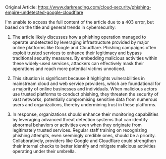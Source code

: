 Original Article: https://www.darkreading.com/cloud-security/phishing-empire-undetected-google-cloudflare

I'm unable to access the full content of the article due to a 403 error, but based on the title and general trends in cybersecurity:

1) The article likely discusses how a phishing operation managed to operate undetected by leveraging infrastructure provided by major online platforms like Google and Cloudflare. Phishing campaigns often exploit trusted services to enhance their legitimacy and bypass traditional security measures. By embedding malicious activities within these widely-used services, attackers can effectively mask their operations and reach more potential victims unnoticed.

2) This situation is significant because it highlights vulnerabilities in mainstream cloud and web service providers, which are foundational for a majority of online businesses and individuals. When malicious actors use trusted platforms to conduct phishing, they threaten the security of vast networks, potentially compromising sensitive data from numerous users and organizations, thereby undermining trust in these platforms.

3) In response, organizations should enhance their monitoring capabilities by leveraging advanced threat detection systems that can identify abnormal behaviors or activities even when they originate from legitimately trusted services. Regular staff training on recognizing phishing attempts, even seemingly credible ones, should be a priority. Collaboratively, providers like Google and Cloudflare could strengthen their internal checks to better identify and mitigate malicious activities operating under their umbrella.